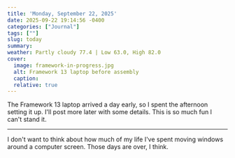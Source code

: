 ```yaml
---
title: 'Monday, September 22, 2025'
date: 2025-09-22 19:14:56 -0400
categories: ["Journal"]
tags: [""]
slug: today
summary: 
weather: Partly cloudy 77.4 | Low 63.0, High 82.0
cover: 
  image: framework-in-progress.jpg
  alt: Framework 13 laptop before assembly
  caption: 
  relative: true
---
```


The Framework 13 laptop arrived a day early, so I spent the afternoon setting it up. I'll post more later with some details. This is so much fun I can't stand it.

----
I don't want to think about how much of my life I've spent moving windows around a computer screen. Those days are over, I think.
